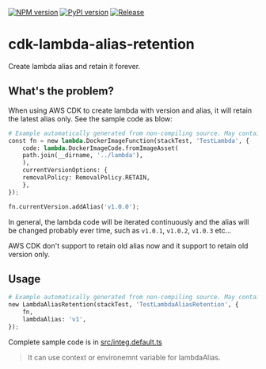[![NPM version](https://badge.fury.io/js/cdk-lambda-alias-retention.svg)](https://badge.fury.io/js/cdk-lambda-alias-retention)
[![PyPI version](https://badge.fury.io/py/cdk-lambda-alias-retention.svg)](https://badge.fury.io/py/cdk-lambda-alias-retention)
[![Release](https://github.com/kimisme9386/cdk-lambda-alias-retention/actions/workflows/release.yml/badge.svg)](https://github.com/kimisme9386/cdk-lambda-alias-retention/actions/workflows/release.yml)

# cdk-lambda-alias-retention

Create lambda alias and retain it forever.

## What's the problem?

When using AWS CDK to create lambda with version and alias, it will retain the latest alias only. See the sample code as blow:

```python
# Example automatically generated from non-compiling source. May contain errors.
const fn = new lambda.DockerImageFunction(stackTest, 'TestLambda', {
    code: lambda.DockerImageCode.fromImageAsset(
    path.join(__dirname, '../lambda'),
    ),
    currentVersionOptions: {
    removalPolicy: RemovalPolicy.RETAIN,
    },
});

fn.currentVersion.addAlias('v1.0.0');
```

In general, the lambda code will be iterated continuously and the alias will be changed probably ever time, such as `v1.0.1`, `v1.0.2`, `v1.0.3` etc...

AWS CDK don't support to retain old alias now and it support to retain old version only.

## Usage

```python
# Example automatically generated from non-compiling source. May contain errors.
new LambdaAliasRetention(stackTest, 'TestLambdaAliasRetention', {
    fn,
    lambdaAlias: 'v1',
});
```

Complete sample code is in [src/integ.default.ts](src/integ.default.ts)

> It can use context or environemnt variable for lambdaAlias.
